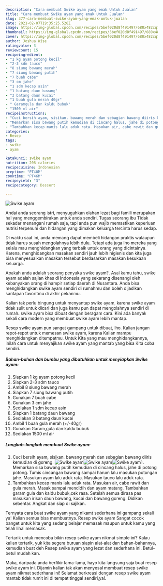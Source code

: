 ```yaml
---
description: "Cara membuat Swike ayam yang enak Untuk Jualan"
title: "Cara membuat Swike ayam yang enak Untuk Jualan"
slug: 377-cara-membuat-swike-ayam-yang-enak-untuk-jualan
date: 2021-02-07T19:35:25.528Z
image: https://img-global.cpcdn.com/recipes/5bef020d8f491497/680x482cq70/swike-ayam-foto-resep-utama.jpg
thumbnail: https://img-global.cpcdn.com/recipes/5bef020d8f491497/680x482cq70/swike-ayam-foto-resep-utama.jpg
cover: https://img-global.cpcdn.com/recipes/5bef020d8f491497/680x482cq70/swike-ayam-foto-resep-utama.jpg
author: Joshua Wise
ratingvalue: 3
reviewcount: 15
recipeingredient:
- "1 kg ayam potong kecil"
- "2-3 sdm tauco"
- "8 siung bawang merah"
- "7 siung bawang putih"
- "7 buah cabe"
- "3 cm jahe"
- "1 sdm kecap asin"
- "1 batang daun bawang"
- "3 batang daun kucai"
- "1 buah gula merah 40gr"
- " Garamgula dan kaldu bubuk"
- "1500 ml air"
recipeinstructions:
- "Cuci bersih ayam, sisikan. bawang merah dan sebagian bawang diiris kemudian di goreng."
- "Memarkan sisa bawang putih kemudian di cincang halus, jahe di potong potong. Tumis cincangan bawang sampai harum lalu masukan potongan jahe. Masukan ayam lalu aduk rata. Masukan tauco lalu aduk rata."
- "Tambahkan kecap manis lalu aduk rata. Masukan air, cabe rawit dan gula merah. Masak sampai mendidih dan ayam matang. Tambahkan garam gula dan kaldu bubuk,cek rasa. Setelah semua dirasa pas masukan irisan daun bawang, kucai dan bawang goreng. Didikan sebentar. Angkat dan siap di sajikan."
categories:
- Resep
tags:
- swike
- ayam

katakunci: swike ayam 
nutrition: 206 calories
recipecuisine: Indonesian
preptime: "PT40M"
cooktime: "PT46M"
recipeyield: "3"
recipecategory: Dessert

---
```



![Swike ayam](https://img-global.cpcdn.com/recipes/5bef020d8f491497/680x482cq70/swike-ayam-foto-resep-utama.jpg)

Andai anda seorang istri, menyuguhkan olahan lezat bagi famili merupakan hal yang menggembirakan untuk anda sendiri. Tugas seorang ibu Tidak sekadar menangani rumah saja, tapi anda pun wajib memastikan keperluan nutrisi terpenuhi dan hidangan yang dimakan keluarga tercinta harus sedap.

Di waktu  saat ini, anda memang dapat membeli hidangan praktis walaupun tidak harus susah mengolahnya lebih dulu. Tetapi ada juga lho mereka yang selalu mau menghidangkan yang terbaik untuk orang yang dicintainya. Karena, menghidangkan masakan sendiri jauh lebih higienis dan kita juga bisa menyesuaikan masakan tersebut berdasarkan masakan kesukaan keluarga. 



Apakah anda adalah seorang penyuka swike ayam?. Asal kamu tahu, swike ayam adalah sajian khas di Indonesia yang sekarang disenangi oleh kebanyakan orang di hampir setiap daerah di Nusantara. Anda bisa menghidangkan swike ayam sendiri di rumahmu dan boleh dijadikan santapan favoritmu di akhir pekanmu.

Kalian tak perlu bingung untuk menyantap swike ayam, karena swike ayam tidak sulit untuk dicari dan juga kamu pun dapat mengolahnya sendiri di rumah. swike ayam bisa dibuat dengan beragam cara. Kini ada banyak sekali cara modern yang membuat swike ayam lebih mantap.

Resep swike ayam pun sangat gampang untuk dibuat, lho. Kalian jangan repot-repot untuk memesan swike ayam, karena Kalian mampu menghidangkan ditempatmu. Untuk Kita yang mau menghidangkannya, inilah cara untuk menyajikan swike ayam yang mantab yang bisa Kita coba sendiri.

<!--inarticleads1-->

##### Bahan-bahan dan bumbu yang dibutuhkan untuk menyiapkan Swike ayam:

1. Siapkan 1 kg ayam potong kecil
1. Siapkan 2-3 sdm tauco
1. Ambil 8 siung bawang merah
1. Siapkan 7 siung bawang putih
1. Gunakan 7 buah cabe
1. Gunakan 3 cm jahe
1. Sediakan 1 sdm kecap asin
1. Siapkan 1 batang daun bawang
1. Sediakan 3 batang daun kucai
1. Ambil 1 buah gula merah (+/-40gr)
1. Gunakan  Garam,gula dan kaldu bubuk
1. Sediakan 1500 ml air




<!--inarticleads2-->

##### Langkah-langkah membuat Swike ayam:

1. Cuci bersih ayam, sisikan. bawang merah dan sebagian bawang diiris kemudian di goreng.
<img src="https://img-global.cpcdn.com/steps/eb120203eff9d1dc/160x128cq70/swike-ayam-langkah-memasak-1-foto.jpg" alt="Swike ayam"><img src="https://img-global.cpcdn.com/steps/98bc4d091ce45543/160x128cq70/swike-ayam-langkah-memasak-1-foto.jpg" alt="Swike ayam"><img src="https://img-global.cpcdn.com/steps/36aa386898f5d0f6/160x128cq70/swike-ayam-langkah-memasak-1-foto.jpg" alt="Swike ayam">1. Memarkan sisa bawang putih kemudian di cincang halus, jahe di potong potong. Tumis cincangan bawang sampai harum lalu masukan potongan jahe. Masukan ayam lalu aduk rata. Masukan tauco lalu aduk rata.
1. Tambahkan kecap manis lalu aduk rata. Masukan air, cabe rawit dan gula merah. Masak sampai mendidih dan ayam matang. Tambahkan garam gula dan kaldu bubuk,cek rasa. Setelah semua dirasa pas masukan irisan daun bawang, kucai dan bawang goreng. Didikan sebentar. Angkat dan siap di sajikan.




Ternyata cara buat swike ayam yang nikamt sederhana ini gampang sekali ya! Kalian semua bisa membuatnya. Resep swike ayam Sangat cocok banget untuk kita yang sedang belajar memasak maupun untuk kamu yang telah lihai memasak.

Tertarik untuk mencoba bikin resep swike ayam nikmat simple ini? Kalau kalian tertarik, yuk kita segera buruan siapin alat-alat dan bahan-bahannya, kemudian buat deh Resep swike ayam yang lezat dan sederhana ini. Betul-betul mudah kan. 

Maka, daripada anda berfikir lama-lama, hayo kita langsung saja buat resep swike ayam ini. Dijamin kalian tak akan menyesal membuat resep swike ayam nikmat sederhana ini! Selamat berkreasi dengan resep swike ayam mantab tidak rumit ini di tempat tinggal sendiri,ya!.

